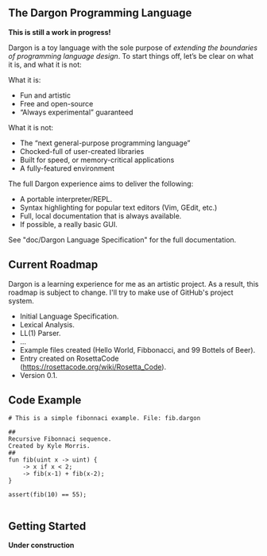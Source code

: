 ## The Dargon Programming Language

**This is still a work in progress!**

Dargon is a toy language with the sole purpose of *extending the boundaries of programming language design*. To start things off, let’s be clear on what it is, and what it is not:

What it is:
- Fun and artistic
- Free and open-source
- “Always experimental” guaranteed

What it is not:
- The “next general-purpose programming language”
- Chocked-full of user-created libraries
- Built for speed, or memory-critical applications
- A fully-featured environment

The full Dargon experience aims to deliver the following:
- A portable interpreter/REPL.
- Syntax highlighting for popular text editors (Vim, GEdit, etc.)
- Full, local documentation that is always available.
- If possible, a really basic GUI.

See "doc/Dargon Language Specification" for the full documentation.

## Current Roadmap

Dargon is a learning experience for me as an artistic project.
As a result, this roadmap is subject to change. I'll try to make use of GitHub's project system.

- Initial Language Specification.
- Lexical Analysis.
- LL(1) Parser.
- ...
- Example files created (Hello World, Fibbonacci, and 99 Bottels of Beer). 
- Entry created on RosettaCode (https://rosettacode.org/wiki/Rosetta_Code).
- Version 0.1.

## Code Example

```
# This is a simple fibonnaci example. File: fib.dargon

##
Recursive Fibonnaci sequence.
Created by Kyle Morris.
##
fun fib(uint x -> uint) {
    -> x if x < 2;
    -> fib(x-1) + fib(x-2);
}

assert(fib(10) == 55);


```

## Getting Started

**Under construction**


